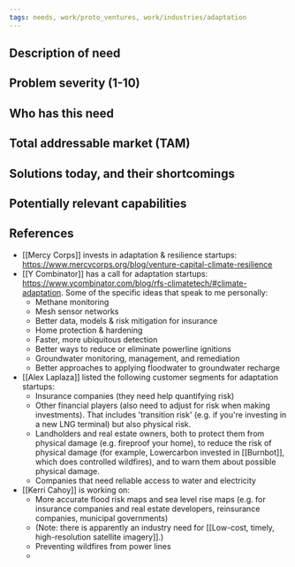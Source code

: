 ```yaml
---
tags: needs, work/proto_ventures, work/industries/adaptation
---
```


## Description of need

## Problem severity (1-10)

## Who has this need

## Total addressable market (TAM)

## Solutions today, and their shortcomings

## Potentially relevant capabilities

## References
- [[Mercy Corps]] invests in adaptation & resilience startups: https://www.mercycorps.org/blog/venture-capital-climate-resilience
- [[Y Combinator]] has a call for adaptation startups: https://www.ycombinator.com/blog/rfs-climatetech/#climate-adaptation. Some of the specific ideas that speak to me personally:
	- Methane monitoring
	- Mesh sensor networks
	- Better data, models & risk mitigation for insurance
	- Home protection & hardening
	- Faster, more ubiquitous detection
	- Better ways to reduce or eliminate powerline ignitions
	- Groundwater monitoring, management, and remediation
	- Better approaches to applying floodwater to groundwater recharge
- [[Alex Laplaza]] listed the following customer segments for adaptation startups:
	- Insurance companies (they need help quantifying risk)
	- Other financial players (also need to adjust for risk when making investments). That includes 'transition risk' (e.g. if you're investing in a new LNG terminal) but also physical risk.
	- Landholders and real estate owners, both to protect them from physical damage (e.g. fireproof your home), to reduce the risk of physical damage (for example, Lowercarbon invested in [[Burnbot]], which does controlled wildfires), and to warn them about possible physical damage. 
	- Companies that need reliable access to water and electricity
- [[Kerri Cahoy]] is working on:
	- More accurate flood risk maps and sea level rise maps (e.g. for insurance companies and real estate developers, reinsurance companies, municipal governments)
	- (Note: there is apparently an industry need for [[Low-cost, timely, high-resolution satellite imagery]].)
	- Preventing wildfires from power lines
	- 